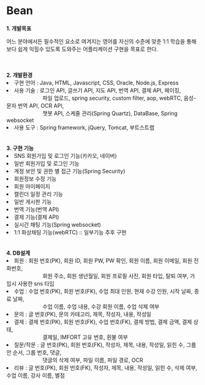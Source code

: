 # Bean

<b>1. 개발목표</b><br/>
  <p>어느 분야에서든 필수적인 요소로 여겨지는 영어를 자신의 수준에 맞춘 1:1 학습을 통해 보다 쉽게 익힐수 있도록 도와주는 어플리케이션 구현을 목표로 한다.</p>
<br/><br/>
<b>2. 개발환경</b>
  <li>구현 언어 : Java, HTML, Javascript, CSS, Oracle, Node.js, Express</li>
  <li>사용 기술 : 로그인 API, 글쓰기 API, 지도 API, 번역 API, 결제 API, 페이징,<br/>
&nbsp;&nbsp;&nbsp;&nbsp;&nbsp;&nbsp;&nbsp;&nbsp;&nbsp;&nbsp;&nbsp;&nbsp;&nbsp;&nbsp;&nbsp;&nbsp;&nbsp;&nbsp;&nbsp;&nbsp;&nbsp;&nbsp;&nbsp;
  파일 업로드, spring security, custom filter, aop, webRTC, 음성-문자 번역 API, OCR API,<br/>
&nbsp;&nbsp;&nbsp;&nbsp;&nbsp;&nbsp;&nbsp;&nbsp;&nbsp;&nbsp;&nbsp;&nbsp;&nbsp;&nbsp;&nbsp;&nbsp;&nbsp;&nbsp;&nbsp;&nbsp;&nbsp;&nbsp;&nbsp;
  챗봇 API, 스케줄 관리(Spring Quartz), DataBase, Spring websocket</li>
  <li>사용 도구 : Spring framework, jQuery, Tomcat, 부트스트랩</li>
<br/><br/>
<b>3. 구현 기능</b>
  <li>SNS 회원가입 및 로그인 기능(카카오, 네이버)</li>
  <li>일반 회원가입 및 로그인 기능</li>
  <li>계정 보안 및 권한 별 접근 기능(Spring Security)</li>
  <li>회원정보 수정 기능</li>
  <li>회원 마이페이지</li>
  <li>캘린더 일정 관리 기능</li>
  <li>일반 게시판 기능</li>
  <li>번역 기능(번역 API)</li>
  <li>결제 기능(결제 API)</li>
  <li>실시간 채팅 기능(Spring websocket)</li>
  <li>1:1 화상채팅 기능(webRTC) :: 일부기능 추후 구현</li>
<br/><br/>
<b>4. DB설계</b>
  <li>회원 : 회원 번호(PK), 회원 ID, 회원 PW, PW 확인, 회원 이름, 회원 이메일, 회원 전화번호,<br/>
  &nbsp;&nbsp;&nbsp;&nbsp;&nbsp;&nbsp;&nbsp;&nbsp;&nbsp;&nbsp;&nbsp;&nbsp;&nbsp;&nbsp;&nbsp;&nbsp;&nbsp;&nbsp;&nbsp;&nbsp;&nbsp;&nbsp;&nbsp;
  회원 주소, 회원 생년월일, 회원 프로필 사진, 회원 타입, 탈퇴 여부, 가입시 사용한 sns 타입</li>
  <li>수업 : 수업 번호(PK), 회원 번호(FK), 수업 최대 인원, 현재 수강 인원, 시작 날짜, 종료 날짜, <br/>
  &nbsp;&nbsp;&nbsp;&nbsp;&nbsp;&nbsp;&nbsp;&nbsp;&nbsp;&nbsp;&nbsp;&nbsp;&nbsp;&nbsp;&nbsp;&nbsp;&nbsp;&nbsp;&nbsp;&nbsp;&nbsp;&nbsp;&nbsp;
  수업 이름, 수업 내용, 수강 회원 이름, 수업 삭제 여부</li>
  <li>문의 : 글 번호(PK), 문의 카테고리, 제목, 작성자, 내용, 작성일</li>
  <li>결제 : 결제 번호(PK), 회원 번호(FK), 수업 번호(FK), 결제 방법, 결제 금액, 결제 상태,<br/>
  &nbsp;&nbsp;&nbsp;&nbsp;&nbsp;&nbsp;&nbsp;&nbsp;&nbsp;&nbsp;&nbsp;&nbsp;&nbsp;&nbsp;&nbsp;&nbsp;&nbsp;&nbsp;&nbsp;&nbsp;&nbsp;&nbsp;&nbsp;
  결제일, IMFORT 고유 번호, 횐불 여부</li>
  <li>질문/작문 : 글 번호(PK), 회원 번호(FK), 작성자, 제목, 내용, 작성일, 읽힌 수, 그룹 안 순서, 그룹 번호, 댓글,<br/>
  &nbsp;&nbsp;&nbsp;&nbsp;&nbsp;&nbsp;&nbsp;&nbsp;&nbsp;&nbsp;&nbsp;&nbsp;&nbsp;&nbsp;&nbsp;&nbsp;&nbsp;&nbsp;&nbsp;&nbsp;&nbsp;&nbsp;&nbsp;
  댓글의 삭제 여부, 파일 이름, 파일 경로, OCR</li>
  <li>리뷰 : 글 번호(PK), 회원 번호(FK), 작성자, 제목, 내용, 작성일, 읽힌 수, 삭제 여부, 수업 이름, 강사 이름, 별점</li>
